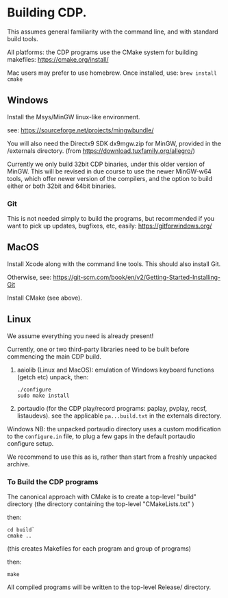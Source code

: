 # Building CDP.

This assumes general familiarity with the command line, and with 
standard build tools.

All platforms: the CDP programs use the CMake system for building makefiles:
<https://cmake.org/install/>

Mac users may prefer to use homebrew. Once installed, use: `brew install cmake`

## Windows

Install the Msys/MinGW linux-like environment.

see: <https://sourceforge.net/projects/mingwbundle/>

You will also need the Directx9 SDK dx9mgw.zip for MinGW, provided in the /externals directory. (from <https://download.tuxfamily.org/allegro/>)

Currently we only build 32bit CDP binaries, under this older version of MinGW. This will be revised in due course to use the newer MinGW-w64 tools, which offer newer version of the compilers, and the option to build either or both 32bit and 64bit binaries.

### Git

This is not needed simply to build the programs, but recommended if you want to pick up updates, bugfixes, etc, easily: <https://gitforwindows.org/>

## MacOS

Install Xcode along with the command line tools. This should also install Git.

Otherwise, see: <https://git-scm.com/book/en/v2/Getting-Started-Installing-Git>

Install CMake (see above).

## Linux

We assume everything you need is already present!

Currently, one or two third-party libraries need to be built before commencing the main CDP build.

1. aaiolib (Linux and MacOS):  emulation of Windows keyboard functions (getch etc) unpack, then:
   
   ```
   ./configure
   sudo make install
   ```

2. portaudio (for the CDP play/record programs: paplay, pvplay, recsf, listaudevs). see the applicable `pa...build.txt` in the externals directory.

Windows NB: the unpacked portaudio directory uses a custom modification to the `configure.in` file, to plug a few gaps in the default portaudio configure setup. 

We recommend to use this as is, rather than start from a freshly unpacked archive.

### To Build the CDP programs

The canonical approach with CMake is to create a top-level "build" directory (the directory containing the top-level "CMakeLists.txt" )

then:

```
cd build`
cmake ..
```

(this creates Makefiles for each program and group of programs)

then: 

```
make
```

All compiled programs will be written to the top-level Release/ directory.
